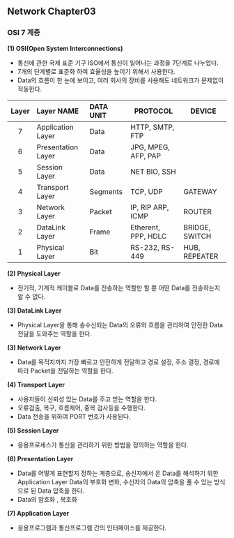 ## Network Chapter03
### OSI 7 계층 
**(1) OSI(Open System Interconnections)**
 - 통신에 관한 국제 표준 기구 ISO에서 통신이 일어나는 과정을 7단계로 나누었다.
 - 7개의 단계별로 표준화 하여 효율성을 높이기 위해서 사용한다. 
 - Data의 흐름이 한 눈에 보이고, 여러 회사의 장비를 사용해도 네트워크가 문제없이 작동한다.   
 
 |Layer|Layer NAME|DATA UNIT|PROTOCOL|DEVICE|
 |:----:|:------|:----|------|----------|
 |7|Application Layer|Data|HTTP, SMTP, FTP|
 |6|Presentation Layer|Data|JPG, MPEG, AFP, PAP|
 |5|Session Layer|Data|NET BIO, SSH|
 |4|Transport Layer|Segments|TCP, UDP|GATEWAY|
 |3|Network Layer|Packet|IP, RIP ARP, ICMP| ROUTER|
 |2|DataLink Layer| Frame|Etherent, PPP, HDLC|BRIDGE, SWITCH|
 |1|Physical Layer | Bit|RS-232, RS-449|HUB, REPEATER|
 
 
**(2) Physical Layer**
- 전기적, 기계적 케이블로 Data를 전송하는 역할만 할 뿐 어떤 Data를 전송하는지 알 수 없다. 

**(3) DataLink Layer**
- Physical Layer을 통해 송수신되는 Data의 오류와 흐름을 관리하여 안전한 Data 전달을 도와주는 역할을 한다. 

**(3) Network Layer**
- Data를 목적지까지 가장 빠르고 안전하게 전달하고 경로 설정, 주소 결정, 경로에 따라 Packet을 전달하는 역할을 한다. 

**(4) Transport Layer** 
- 사용자들이 신뢰성 있는 Data를 주고 받는 역할을 한다. 
- 오류검출, 복구, 흐름제어, 중복 검사등을 수행한다. 
- Data 전송을 위하여 PORT 번호가 사용된다. 

**(5) Session Layer** 
- 응용프로세스가 통신을 관리하기 위한 방법을 정의하는 역할을 한다.

**(6) Presentation Layer** 
- Data를 어떻게 표현할지 정하는 계층으로, 송신자에서 온 Data를 해석하기 위한 Application Layer Data의 부호화 변화, 수신자의 Data의 압축을 풀 수 있는 방식으로 된  Data 압축을 한다. 
- Data의 암호화 , 복호화 
 
**(7) Application Layer**
- 응용프로그램과 통신프로그램 간의 인터페이스를 제공한다. 

